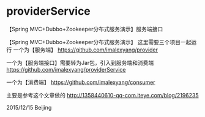 # providerService
【Spring MVC+Dubbo+Zookeeper分布式服务演示】服务端接口

【Spring MVC+Dubbo+Zookeeper分布式服务演示】
这里需要三个项目一起运行
一个为【服务端】
https://github.com/imalexyang/provider

一个为【服务端接口】需要转为Jar包，引入到服务端和消费端
https://github.com/imalexyang/providerService

一个为【消费端】
https://github.com/imalexyang/consumer

主要是参考这个文章做的
http://1358440610-qq-com.iteye.com/blog/2196235

2015/12/15
Beijing
